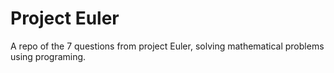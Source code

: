 # Project Euler
A repo of the 7 questions from project Euler, solving mathematical problems using programing.
